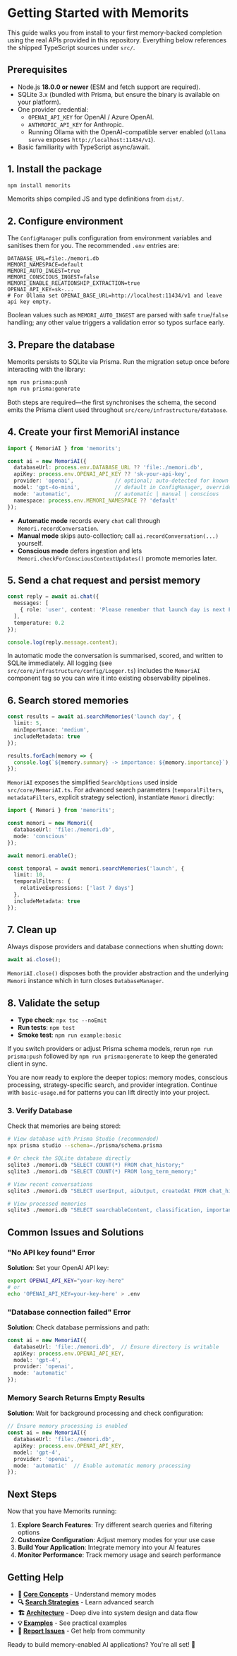 # Getting Started with Memorits

This guide walks you from install to your first memory-backed completion using the real APIs provided in this repository. Everything below references the shipped TypeScript sources under `src/`.

## Prerequisites

- Node.js **18.0.0 or newer** (ESM and fetch support are required).
- SQLite 3.x (bundled with Prisma, but ensure the binary is available on your platform).
- One provider credential:
  - `OPENAI_API_KEY` for OpenAI / Azure OpenAI.
  - `ANTHROPIC_API_KEY` for Anthropic.
  - Running Ollama with the OpenAI-compatible server enabled (`ollama serve` exposes `http://localhost:11434/v1`).
- Basic familiarity with TypeScript async/await.

## 1. Install the package

```bash
npm install memorits
```

Memorits ships compiled JS and type definitions from `dist/`.

## 2. Configure environment

The `ConfigManager` pulls configuration from environment variables and sanitises them for you. The recommended `.env` entries are:

```
DATABASE_URL=file:./memori.db
MEMORI_NAMESPACE=default
MEMORI_AUTO_INGEST=true
MEMORI_CONSCIOUS_INGEST=false
MEMORI_ENABLE_RELATIONSHIP_EXTRACTION=true
OPENAI_API_KEY=sk-...
# For Ollama set OPENAI_BASE_URL=http://localhost:11434/v1 and leave api key empty.
```

Boolean values such as `MEMORI_AUTO_INGEST` are parsed with safe `true`/`false` handling; any other value triggers a validation error so typos surface early.

## 3. Prepare the database

Memorits persists to SQLite via Prisma. Run the migration setup once before interacting with the library:

```bash
npm run prisma:push
npm run prisma:generate
```

Both steps are required—the first synchronises the schema, the second emits the Prisma client used throughout `src/core/infrastructure/database`.

## 4. Create your first MemoriAI instance

```typescript
import { MemoriAI } from 'memorits';

const ai = new MemoriAI({
  databaseUrl: process.env.DATABASE_URL ?? 'file:./memori.db',
  apiKey: process.env.OPENAI_API_KEY ?? 'sk-your-api-key',
  provider: 'openai',             // optional; auto-detected for known key prefixes
  model: 'gpt-4o-mini',           // default in ConfigManager, override here if needed
  mode: 'automatic',              // automatic | manual | conscious
  namespace: process.env.MEMORI_NAMESPACE ?? 'default'
});
```

- **Automatic mode** records every `chat` call through `Memori.recordConversation`.
- **Manual mode** skips auto-collection; call `ai.recordConversation(...)` yourself.
- **Conscious mode** defers ingestion and lets `Memori.checkForConsciousContextUpdates()` promote memories later.

## 5. Send a chat request and persist memory

```typescript
const reply = await ai.chat({
  messages: [
    { role: 'user', content: 'Please remember that launch day is next Friday.' }
  ],
  temperature: 0.2
});

console.log(reply.message.content);
```

In automatic mode the conversation is summarised, scored, and written to SQLite immediately. All logging (see `src/core/infrastructure/config/Logger.ts`) includes the `MemoriAI` component tag so you can wire it into existing observability pipelines.

## 6. Search stored memories

```typescript
const results = await ai.searchMemories('launch day', {
  limit: 5,
  minImportance: 'medium',
  includeMetadata: true
});

results.forEach(memory => {
  console.log(`${memory.summary} -> importance: ${memory.importance}`);
});
```

`MemoriAI` exposes the simplified `SearchOptions` used inside `src/core/MemoriAI.ts`. For advanced search parameters (`temporalFilters`, `metadataFilters`, explicit strategy selection), instantiate `Memori` directly:

```typescript
import { Memori } from 'memorits';

const memori = new Memori({
  databaseUrl: 'file:./memori.db',
  mode: 'conscious'
});

await memori.enable();

const temporal = await memori.searchMemories('launch', {
  limit: 10,
  temporalFilters: {
    relativeExpressions: ['last 7 days']
  },
  includeMetadata: true
});
```

## 7. Clean up

Always dispose providers and database connections when shutting down:

```typescript
await ai.close();
```

`MemoriAI.close()` disposes both the provider abstraction and the underlying `Memori` instance which in turn closes `DatabaseManager`.

## 8. Validate the setup

- **Type check**: `npx tsc --noEmit`
- **Run tests**: `npm test`
- **Smoke test**: `npm run example:basic`

If you switch providers or adjust Prisma schema models, rerun `npm run prisma:push` followed by `npm run prisma:generate` to keep the generated client in sync.

You are now ready to explore the deeper topics: memory modes, conscious processing, strategy-specific search, and provider integration. Continue with `basic-usage.md` for patterns you can lift directly into your project.

### 3. Verify Database

Check that memories are being stored:

```bash
# View database with Prisma Studio (recommended)
npx prisma studio --schema=./prisma/schema.prisma

# Or check the SQLite database directly
sqlite3 ./memori.db "SELECT COUNT(*) FROM chat_history;"
sqlite3 ./memori.db "SELECT COUNT(*) FROM long_term_memory;"

# View recent conversations
sqlite3 ./memori.db "SELECT userInput, aiOutput, createdAt FROM chat_history ORDER BY createdAt DESC LIMIT 5;"

# View processed memories
sqlite3 ./memori.db "SELECT searchableContent, classification, importanceScore FROM long_term_memory ORDER BY createdAt DESC LIMIT 5;"
```

## Common Issues and Solutions

### "No API key found" Error

**Solution**: Set your OpenAI API key:

```bash
export OPENAI_API_KEY="your-key-here"
# or
echo 'OPENAI_API_KEY=your-key-here' > .env
```

### "Database connection failed" Error

**Solution**: Check database permissions and path:

```typescript
const ai = new MemoriAI({
  databaseUrl: 'file:./memori.db',  // Ensure directory is writable
  apiKey: process.env.OPENAI_API_KEY,
  model: 'gpt-4',
  provider: 'openai',
  mode: 'automatic'
});
```

### Memory Search Returns Empty Results

**Solution**: Wait for background processing and check configuration:

```typescript
// Ensure memory processing is enabled
const ai = new MemoriAI({
  databaseUrl: 'file:./memori.db',
  apiKey: process.env.OPENAI_API_KEY,
  model: 'gpt-4',
  provider: 'openai',
  mode: 'automatic'  // Enable automatic memory processing
});
```

## Next Steps

Now that you have Memorits running:

1. **Explore Search Features**: Try different search queries and filtering options
2. **Customize Configuration**: Adjust memory modes for your use case
3. **Build Your Application**: Integrate memory into your AI features
4. **Monitor Performance**: Track memory usage and search performance

## Getting Help

- **📖 [Core Concepts](core-concepts/memory-management.md)** - Understand memory modes
- **🔍 [Search Strategies](core-concepts/search-strategies.md)** - Learn advanced search
- **🏗️ [Architecture](architecture/system-overview.md)** - Deep dive into system design and data flow
- **💡 [Examples](examples/basic-usage.md)** - See practical examples
- **🐛 [Report Issues](https://github.com/mrorigo/memorits/issues)** - Get help from community

Ready to build memory-enabled AI applications? You're all set! 🚀
